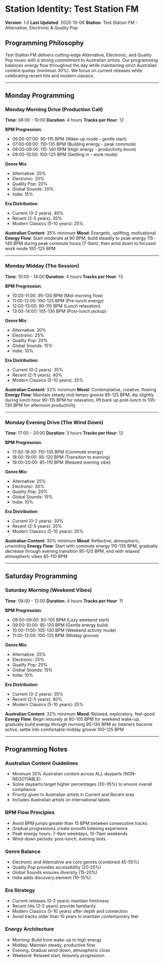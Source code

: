 # Station Identity: Test Station FM

**Version**: 1.0
**Last Updated**: 2025-10-06
**Station**: Test Station FM - Alternative, Electronic & Quality Pop

## Programming Philosophy

Test Station FM delivers cutting-edge Alternative, Electronic, and Quality Pop music with a strong commitment to Australian artists. Our programming balances energy flow throughout the day while maintaining strict Australian content quotas (minimum 30%). We focus on current releases while celebrating recent hits and modern classics.

---

## Monday Programming

### Monday Morning Drive (Production Call)
**Time**: 06:00 - 10:00
**Duration**: 4 hours
**Tracks per Hour**: 12

**BPM Progression**:
- 06:00-07:00: 90-115 BPM (Wake-up mode - gentle start)
- 07:00-08:00: 110-135 BPM (Building energy - peak commute)
- 08:00-09:00: 115-140 BPM (High energy - productivity boost)
- 09:00-10:00: 100-125 BPM (Settling in - work mode)

**Genre Mix**:
- Alternative: 25%
- Electronic: 20%
- Quality Pop: 20%
- Global Sounds: 20%
- Indie: 15%

**Era Distribution**:
- Current (0-2 years): 40%
- Recent (2-5 years): 35%
- Modern Classics (5-10 years): 25%

**Australian Content**: 35% minimum
**Mood**: Energetic, uplifting, motivational
**Energy Flow**: Start moderate at 90 BPM, build steadily to peak energy 115-140 BPM during peak commute hours (7-9am), then wind down to focused work mode 100-125 BPM

---

### Monday Midday (The Session)
**Time**: 10:00 - 14:00
**Duration**: 4 hours
**Tracks per Hour**: 13

**BPM Progression**:
- 10:00-11:00: 95-120 BPM (Mid-morning flow)
- 11:00-12:00: 100-125 BPM (Pre-lunch energy)
- 12:00-13:00: 90-115 BPM (Lunch relaxation)
- 13:00-14:00: 105-130 BPM (Post-lunch pickup)

**Genre Mix**:
- Alternative: 30%
- Electronic: 25%
- Quality Pop: 20%
- Global Sounds: 15%
- Indie: 10%

**Era Distribution**:
- Current (0-2 years): 35%
- Recent (2-5 years): 40%
- Modern Classics (5-10 years): 25%

**Australian Content**: 33% minimum
**Mood**: Contemplative, creative, flowing
**Energy Flow**: Maintain steady mid-tempo groove 95-125 BPM, dip slightly during lunch hour 90-115 BPM for relaxation, lift back up post-lunch to 105-130 BPM for afternoon productivity

---

### Monday Evening Drive (The Wind Down)
**Time**: 17:00 - 20:00
**Duration**: 3 hours
**Tracks per Hour**: 12

**BPM Progression**:
- 17:00-18:00: 110-135 BPM (Commute energy)
- 18:00-19:00: 95-120 BPM (Transition to evening)
- 19:00-20:00: 85-110 BPM (Relaxed evening vibe)

**Genre Mix**:
- Alternative: 25%
- Electronic: 30%
- Quality Pop: 20%
- Global Sounds: 15%
- Indie: 10%

**Era Distribution**:
- Current (0-2 years): 30%
- Recent (2-5 years): 35%
- Modern Classics (5-10 years): 35%

**Australian Content**: 30% minimum
**Mood**: Reflective, atmospheric, unwinding
**Energy Flow**: Start with commute energy 110-135 BPM, gradually decrease through evening transition 95-120 BPM, end with relaxed atmospheric vibes 85-110 BPM

---

## Saturday Programming

### Saturday Morning (Weekend Vibes)
**Time**: 08:00 - 12:00
**Duration**: 4 hours
**Tracks per Hour**: 11

**BPM Progression**:
- 08:00-09:00: 80-105 BPM (Lazy weekend start)
- 09:00-10:00: 95-120 BPM (Gentle energy build)
- 10:00-11:00: 105-130 BPM (Weekend activity mode)
- 11:00-12:00: 100-125 BPM (Midday groove)

**Genre Mix**:
- Alternative: 25%
- Electronic: 25%
- Quality Pop: 25%
- Global Sounds: 15%
- Indie: 10%

**Era Distribution**:
- Current (0-2 years): 35%
- Recent (2-5 years): 40%
- Modern Classics (5-10 years): 25%

**Australian Content**: 32% minimum
**Mood**: Relaxed, exploratory, feel-good
**Energy Flow**: Begin leisurely at 80-105 BPM for weekend wake-up, gradually build energy through morning 95-130 BPM as listeners become active, settle into comfortable midday groove 100-125 BPM

---

## Programming Notes

### Australian Content Guidelines
- Minimum 30% Australian content across ALL dayparts (NON-NEGOTIABLE)
- Some dayparts target higher percentages (30-35%) to ensure overall compliance
- Priority given to Australian artists in Current and Recent eras
- Includes Australian artists on international labels

### BPM Flow Principles
- Avoid BPM jumps greater than 15 BPM between consecutive tracks
- Gradual progressions create smooth listening experience
- Peak energy hours: 7-9am weekdays, 10-11am weekends
- Wind-down periods: post-lunch, evening slots

### Genre Balance
- Electronic and Alternative are core genres (combined 45-55%)
- Quality Pop provides accessibility (20-25%)
- Global Sounds ensures diversity (15-20%)
- Indie adds discovery element (10-15%)

### Era Strategy
- Current releases (0-2 years) maintain freshness
- Recent hits (2-5 years) provide familiarity
- Modern Classics (5-10 years) offer depth and connection
- Avoid tracks older than 10 years to maintain contemporary feel

### Energy Architecture
- Morning: Build from wake-up to high energy
- Midday: Maintain steady, productive flow
- Evening: Gradual wind-down, atmospheric close
- Weekend: Relaxed start, leisurely progression
